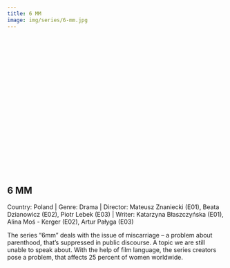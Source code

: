```yaml
---
title: 6 MM
image: img/series/6-mm.jpg
---
```

<iframe width="560" height="315" src="" frameborder="0" allow="accelerometer; autoplay; encrypted-media; gyroscope; picture-in-picture" allowfullscreen></iframe>

## 6 MM
Country: Poland | Genre: Drama | Director: Mateusz Znaniecki (E01), Beata Dzianowicz (E02), Piotr Lebek (E03) | Writer: Katarzyna Błaszczyńska (E01), Alina Moś - Kerger (E02), Artur Pałyga (E03)

The series “6mm” deals with the issue of miscarriage – a problem about parenthood, that’s suppressed in public discourse. A topic we are still unable to speak about. With the help of film language, the series creators pose a problem, that affects 25 percent of women worldwide.